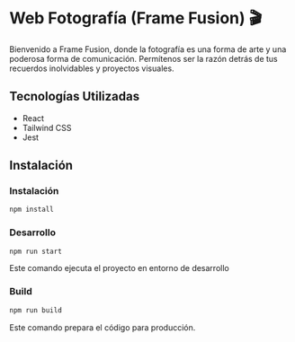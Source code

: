 # Web Fotografía (Frame Fusion) 🎬

Bienvenido a Frame Fusion, donde la fotografía es una forma de arte y una poderosa forma de comunicación. Permítenos ser la razón detrás de tus recuerdos inolvidables y proyectos visuales.


## Tecnologías Utilizadas

- React
- Tailwind CSS
- Jest

## Instalación

### Instalación 

```bash
npm install
```

### Desarrollo

```bash
npm run start
```

Este comando ejecuta el proyecto en entorno de desarrollo

### Build 

```bash
npm run build
```

Este comando prepara el código para producción.


